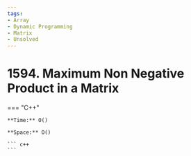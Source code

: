 ```yaml
---
tags:
- Array
- Dynamic Programming
- Matrix
- Unsolved
---
```



# 1594. Maximum Non Negative Product in a Matrix

=== "C++"

    **Time:** O()

    **Space:** O()

    ``` c++
    ```